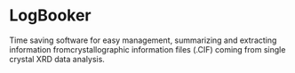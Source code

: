 # LogBooker
Time saving software for easy management, summarizing and extracting information fromcrystallographic information files (.CIF) coming from single crystal XRD data analysis. 
